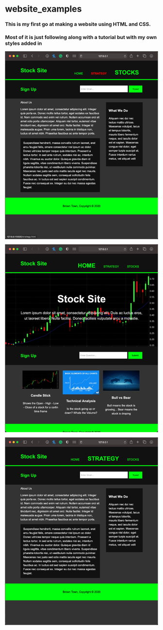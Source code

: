 # website_examples

### This is my first go at making a website using HTML and CSS.
### Most of it is just following along with a tutorial but with my own styles added in


![](home.png)

![](stock.png)

![](strategy.png)

